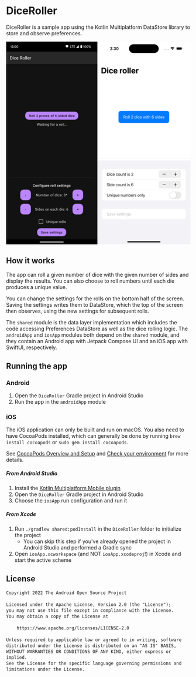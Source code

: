 # DiceRoller

DiceRoller is a sample app using the Kotlin Multiplatform DataStore library to store and observe preferences.

![Android & iOS apps with shared data layer](img/screenshot.png)

## How it works

The app can roll a given number of dice with the given number of sides and display the results. You can also choose to roll numbers until each die produces a unique value.

You can change the settings for the rolls on the bottom half of the screen. Saving the settings writes them to DataStore, which the top of the screen then observes, using the new settings for subsequent rolls.

The `shared` module is the data layer implementation which includes the code accessing Preferences DataStore as well as the dice rolling logic. The `androidApp` and `iosApp` modules both depend on the `shared` module, and they contain an Android app with Jetpack Compose UI and an iOS app with SwiftUI, respectively.

## Running the app

### Android

1. Open the `DiceRoller` Gradle project in Android Studio
2. Run the app in the `androidApp` module

### iOS

The iOS application can only be built and run on macOS. You also need to have CocoaPods installed, which can generally be done by running `brew install cocoapods` or `sudo gem install cocoapods`.

See [CocoaPods Overview and Setup](https://kotlinlang.org/docs/native-cocoapods.html) and [Check your environment](https://kotlinlang.org/docs/multiplatform-mobile-setup.html#check-your-environment) for more details.

##### From Android Studio

1. Install the [Kotlin Multiplatform Mobile plugin](https://plugins.jetbrains.com/plugin/14936-kotlin-multiplatform-mobile)
2. Open the `DiceRoller` Gradle project in Android Studio
3. Choose the `iosApp` run configuration and run it

##### From Xcode

1. Run `./gradlew shared:podInstall` in the `DiceRoller` folder to initialize the project
   * You can skip this step if you've already opened the project in Android Studio and performed a Gradle sync
2. Open `iosApp.xcworkspace` (and NOT `iosApp.xcodeproj`!) in Xcode and start the active scheme

## License

```
Copyright 2022 The Android Open Source Project

Licensed under the Apache License, Version 2.0 (the "License");
you may not use this file except in compliance with the License.
You may obtain a copy of the License at

    https://www.apache.org/licenses/LICENSE-2.0

Unless required by applicable law or agreed to in writing, software
distributed under the License is distributed on an "AS IS" BASIS,
WITHOUT WARRANTIES OR CONDITIONS OF ANY KIND, either express or implied.
See the License for the specific language governing permissions and
limitations under the License.
```
